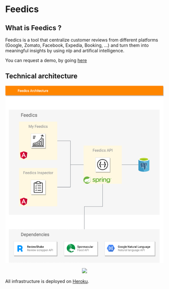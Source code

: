 # Feedics

## What is Feedics ?
Feedics is a tool that centralize customer reviews from different platforms (Google, Zomato, Facebook, Expedia, Booking, ...) and turn them into meaningful insights by using nlp and artifical intelligence.

You can request a demo, by going [here](https://www.feedics.com/)

## Technical architecture
<p align="center">
  <img src="feedics_architecture.png">
</p>


<p align="center">
  <img src="https://raw.githubusercontent.com/feedics/docs/main/diagrams/architecture/image.png?token=ADGDLNIF7ODZJF4NNEP7NQ3ATY7TK">
</p>

All infrastructure is deployed on [Heroku](https://heroku.com).
